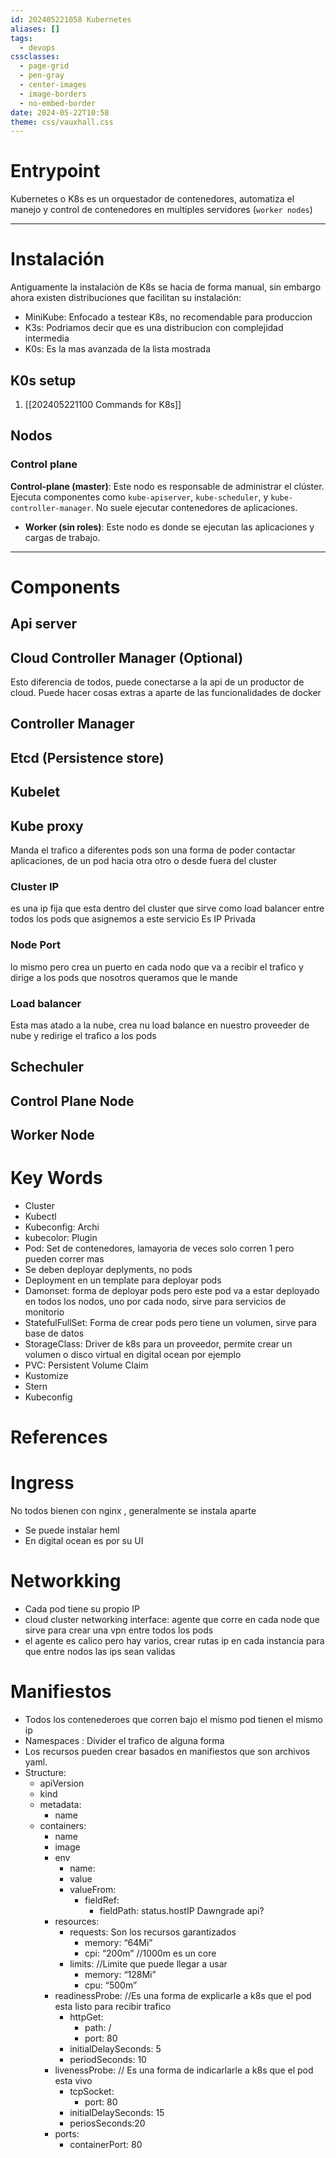 ```yaml
---
id: 202405221058 Kubernetes
aliases: []
tags:
  - devops
cssclasses:
  - page-grid
  - pen-gray
  - center-images
  - image-borders
  - no-embed-border
date: 2024-05-22T10:58
theme: css/vauxhall.css
---
```


# Entrypoint

Kubernetes o K8s es un orquestador de contenedores, automatiza el manejo y
control de contenedores en multiples servidores (`worker nodes`)

---

# Instalación

Antiguamente la instalación de K8s se hacia de forma manual, sin embargo ahora
existen distribuciones que facilitan su instalación:

- MiniKube: Enfocado a testear K8s, no recomendable para produccion
- K3s: Podriamos decir que es una distribucion con complejidad intermedia
- K0s: Es la mas avanzada de la lista mostrada

## K0s setup

1. [[202405221100 Commands for K8s]]

## Nodos

### Control plane

**Control-plane (master)**: Este nodo es responsable de administrar el clúster.
Ejecuta componentes como `kube-apiserver`, `kube-scheduler`, y
`kube-controller-manager`. No suele ejecutar contenedores de aplicaciones.

- **Worker (sin roles)**: Este nodo es donde se ejecutan las aplicaciones y
  cargas de trabajo.

---

# Components

## Api server

## Cloud Controller Manager (Optional)

Esto diferencia de todos, puede conectarse a la api de un productor de cloud.
Puede hacer cosas extras a aparte de las funcionalidades de docker

## Controller Manager

## Etcd (Persistence store)

## Kubelet

## Kube proxy

Manda el trafico a diferentes pods son una forma de poder contactar
aplicaciones, de un pod hacia otra otro o desde fuera del cluster

### Cluster IP

es una ip fija que esta dentro del cluster que sirve como load balancer entre
todos los pods que asignemos a este servicio Es IP Privada

### Node Port

lo mismo pero crea un puerto en cada nodo que va a recibir el trafico y dirige a
los pods que nosotros queramos que le mande

### Load balancer

Esta mas atado a la nube, crea nu load balance en nuestro proveeder de nube y
redirige el trafico a los pods

## Schechuler

## Control Plane Node

## Worker Node

# Key Words

- Cluster
- Kubectl
- Kubeconfig: Archi
- kubecolor: Plugin
- Pod: Set de contenedores, lamayoria de veces solo corren 1 pero pueden correr
  mas
- Se deben deployar deplyments, no pods
- Deployment en un template para deployar pods
- Damonset: forma de deployar pods pero este pod va a estar deployado en todos
  los nodos, uno por cada nodo, sirve para servicios de monitorio
- StatefulFullSet: Forma de crear pods pero tiene un volumen, sirve para base de
  datos
- StorageClass: Driver de k8s para un proveedor, permite crear un volumen o
  disco virtual en digital ocean por ejemplo
- PVC: Persistent Volume Claim
- Kustomize
- Stern
- Kubeconfig

# References

# Ingress

No todos bienen con nginx , generalmente se instala aparte

- Se puede instalar heml
- En digital ocean es por su UI

# Networkking

- Cada pod tiene su propio IP
- cloud cluster networking interface: agente que corre en cada node que sirve
  para crear una vpn entre todos los pods
- el agente es calico pero hay varios, crear rutas ip en cada instancia para que
  entre nodos las ips sean validas

# Manifiestos

- Todos los contenederoes que corren bajo el mismo pod tienen el mismo ip
- Namespaces : Divider el trafico de alguna forma
- Los recursos pueden crear basados en manifiestos que son archivos yaml.
- Structure:
  - apiVersion
  - kind
  - metadata:
    - name
  - containers:
    - name
    - image
    - env
      - name:
      - value
      - valueFrom:
        - fieldRef:
          - fieldPath: status.hostIP Dawngrade api?
    - resources:
      - requests: Son los recursos garantizados
        - memory: “64Mi”
        - cpi: “200m” //1000m es un core
      - limits: //Limite que puede llegar a usar
        - memory: “128Mi”
        - cpu: “500m”
    - readinessProbe: //Es una forma de explicarle a k8s que el pod esta listo
      para recibir trafico
      - httpGet:
        - path: /
        - port: 80
      - initialDelaySeconds: 5
      - periodSeconds: 10
    - livenessProbe: // Es una forma de indicarlarle a k8s que el pod esta vivo
      - tcpSocket:
        - port: 80
      - initialDelaySeconds: 15
      - periosSeconds:20
    - ports:
      - containerPort: 80
